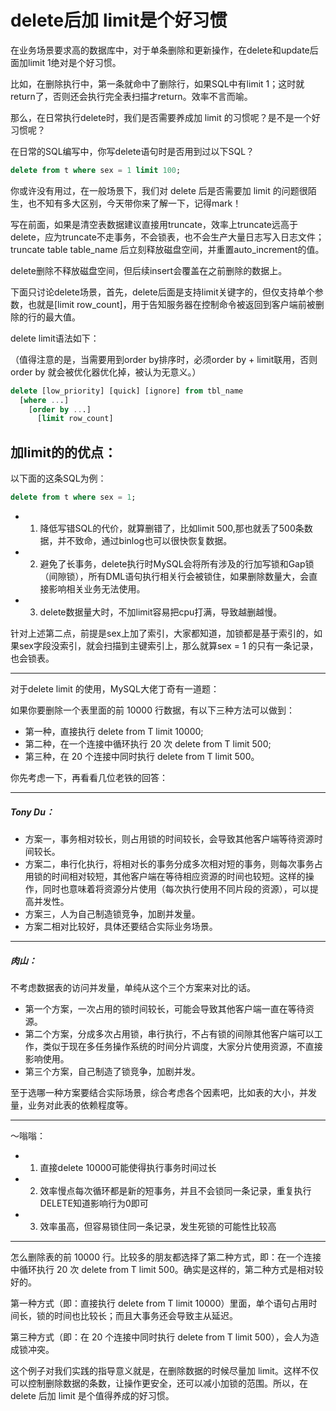 # delete后加 limit是个好习惯

在业务场景要求高的数据库中，对于单条删除和更新操作，在delete和update后面加limit 1绝对是个好习惯。

比如，在删除执行中，第一条就命中了删除行，如果SQL中有limit 1；这时就return了，否则还会执行完全表扫描才return。效率不言而喻。

那么，在日常执行delete时，我们是否需要养成加 limit 的习惯呢？是不是一个好习惯呢？

在日常的SQL编写中，你写delete语句时是否用到过以下SQL？

``` sql
delete from t where sex = 1 limit 100; 
```

你或许没有用过，在一般场景下，我们对 delete 后是否需要加 limit 的问题很陌生，也不知有多大区别，今天带你来了解一下，记得mark！

写在前面，如果是清空表数据建议直接用truncate，效率上truncate远高于delete，应为truncate不走事务，不会锁表，也不会生产大量日志写入日志文件；truncate table table_name 后立刻释放磁盘空间，并重置auto_increment的值。

delete删除不释放磁盘空间，但后续insert会覆盖在之前删除的数据上。

下面只讨论delete场景，首先，delete后面是支持limit关键字的，但仅支持单个参数，也就是[limit row_count]，用于告知服务器在控制命令被返回到客户端前被删除的行的最大值。

delete limit语法如下：

（值得注意的是，当需要用到order by排序时，必须order by + limit联用，否则order by 就会被优化器优化掉，被认为无意义。）

```sql
delete [low_priority] [quick] [ignore] from tbl_name
  [where ...]
    [order by ...]
      [limit row_count]
```

## **加limit的的优点：**

以下面的这条SQL为例：

```sql
delete from t where sex = 1; 
```

- 1. 降低写错SQL的代价，就算删错了，比如limit 500,那也就丢了500条数据，并不致命，通过binlog也可以很快恢复数据。
- 2. 避免了长事务，delete执行时MySQL会将所有涉及的行加写锁和Gap锁（间隙锁），所有DML语句执行相关行会被锁住，如果删除数量大，会直接影响相关业务无法使用。
- 3. delete数据量大时，不加limit容易把cpu打满，导致越删越慢。

针对上述第二点，前提是sex上加了索引，大家都知道，加锁都是基于索引的，如果sex字段没索引，就会扫描到主键索引上，那么就算sex = 1 的只有一条记录，也会锁表。

---

对于delete limit 的使用，MySQL大佬丁奇有一道题：

如果你要删除一个表里面的前 10000 行数据，有以下三种方法可以做到：

- 第一种，直接执行 delete from T limit 10000;
- 第二种，在一个连接中循环执行 20 次 delete from T limit 500;
- 第三种，在 20 个连接中同时执行 delete from T limit 500。

你先考虑一下，再看看几位老铁的回答：

---

##### Tony Du：

- 方案一，事务相对较长，则占用锁的时间较长，会导致其他客户端等待资源时间较长。
- 方案二，串行化执行，将相对长的事务分成多次相对短的事务，则每次事务占用锁的时间相对较短，其他客户端在等待相应资源的时间也较短。这样的操作，同时也意味着将资源分片使用（每次执行使用不同片段的资源），可以提高并发性。
- 方案三，人为自己制造锁竞争，加剧并发量。
- 方案二相对比较好，具体还要结合实际业务场景。

---

##### 肉山：

不考虑数据表的访问并发量，单纯从这个三个方案来对比的话。

- 第一个方案，一次占用的锁时间较长，可能会导致其他客户端一直在等待资源。
- 第二个方案，分成多次占用锁，串行执行，不占有锁的间隙其他客户端可以工作，类似于现在多任务操作系统的时间分片调度，大家分片使用资源，不直接影响使用。
- 第三个方案，自己制造了锁竞争，加剧并发。

至于选哪一种方案要结合实际场景，综合考虑各个因素吧，比如表的大小，并发量，业务对此表的依赖程度等。

---

～嗡嗡：

- 1. 直接delete 10000可能使得执行事务时间过长
- 2. 效率慢点每次循环都是新的短事务，并且不会锁同一条记录，重复执行DELETE知道影响行为0即可
- 3. 效率虽高，但容易锁住同一条记录，发生死锁的可能性比较高

---

怎么删除表的前 10000 行。比较多的朋友都选择了第二种方式，即：在一个连接中循环执行 20 次 delete from T limit 500。确实是这样的，第二种方式是相对较好的。

第一种方式（即：直接执行 delete from T limit 10000）里面，单个语句占用时间长，锁的时间也比较长；而且大事务还会导致主从延迟。

第三种方式（即：在 20 个连接中同时执行 delete from T limit 500），会人为造成锁冲突。

这个例子对我们实践的指导意义就是，在删除数据的时候尽量加 limit。这样不仅可以控制删除数据的条数，让操作更安全，还可以减小加锁的范围。所以，在 delete 后加 limit 是个值得养成的好习惯。